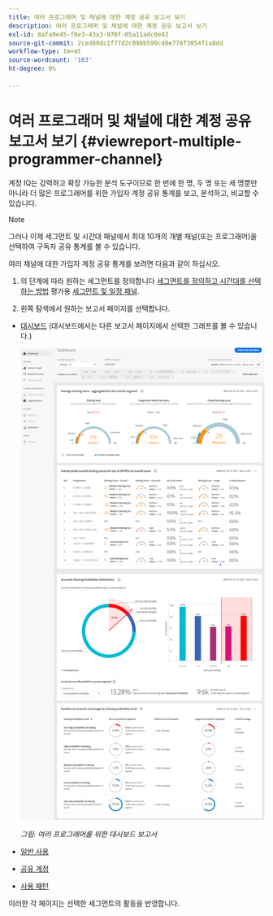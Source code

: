 ```yaml
---
title: 여러 프로그래머 및 채널에 대한 계정 공유 보고서 보기
description: 여러 프로그래머 및 채널에 대한 계정 공유 보고서 보기
exl-id: 8afa9e45-f0e3-43a3-970f-05a11adc0e42
source-git-commit: 2ced89dc1f77d2c090b599c40e778f3054f1a8dd
workflow-type: tm+mt
source-wordcount: '163'
ht-degree: 0%

---
```


# 여러 프로그래머 및 채널에 대한 계정 공유 보고서 보기 {#viewreport-multiple-programmer-channel}

계정 IQ는 강력하고 확장 가능한 분석 도구이므로 한 번에 한 명, 두 명 또는 세 명뿐만 아니라 더 많은 프로그래머를 위한 가입자 계정 공유 통계를 보고, 분석하고, 비교할 수 있습니다.

>[!NOTE]
>
>그러나 이제 세그먼트 및 시간대 패널에서 최대 10개의 개별 채널(또는 프로그래머)을 선택하여 구독자 공유 통계를 볼 수 있습니다.

여러 채널에 대한 가입자 계정 공유 통계를 보려면 다음과 같이 하십시오.

1. 의 단계에 따라 원하는 세그먼트를 정의합니다 [세그먼트를 정의하고 시간대를 선택하는 방법](/help/accountiq/howto-select-segment-timeframe.md) 평가용 [세그먼트 및 일정 패널](/help/accountiq/segments-timeframe.md).

1. 왼쪽 탐색에서 원하는 보고서 페이지를 선택합니다.

* [대시보드](/help/accountiq/dashboard.md) (대시보드에서는 다른 보고서 페이지에서 선택한 그래프를 볼 수 있습니다.)

  ![](assets/mult-prog-dashboard.png)

  *그림: 여러 프로그래머를 위한 대시보드 보고서*

* [일반 사용](/help/accountiq/general-usage-reports.md)

* [공유 계정](/help/accountiq/shared-acc-reports.md)

* [사용 패턴](/help/accountiq/usage-patterns.md)

이러한 각 페이지는 선택한 세그먼트의 활동을 반영합니다.
